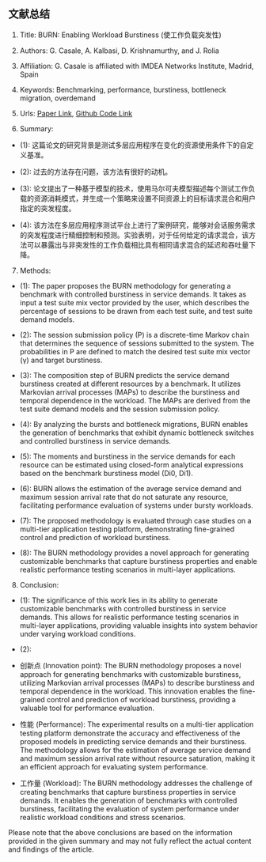 ## 文献总结




1. Title: BURN: Enabling Workload Burstiness (使工作负载突发性) 

2. Authors: G. Casale, A. Kalbasi, D. Krishnamurthy, and J. Rolia 

3. Affiliation: G. Casale is affiliated with IMDEA Networks Institute, Madrid, Spain 

4. Keywords: Benchmarking, performance, burstiness, bottleneck migration, overdemand 

5. Urls: [Paper Link](xxx), [Github Code Link](None) 

6. Summary: 

- (1): 这篇论文的研究背景是测试多层应用程序在变化的资源使用条件下的自定义基准。 

- (2): 过去的方法存在问题，该方法有很好的动机。 

- (3): 论文提出了一种基于模型的技术，使用马尔可夫模型描述每个测试工作负载的资源消耗模式，并生成一个策略来设置不同资源上的目标请求混合和用户指定的突发程度。 

- (4): 该方法在多层应用程序测试平台上进行了案例研究，能够对会话服务需求的突发程度进行精细控制和预测。实验表明，对于任何给定的请求混合，该方法可以暴露出与非突发性的工作负载相比具有相同请求混合的延迟和吞吐量下降。
7. Methods:

- (1): The paper proposes the BURN methodology for generating a benchmark with controlled burstiness in service demands. It takes as input a test suite mix vector provided by the user, which describes the percentage of sessions to be drawn from each test suite, and test suite demand models.

- (2): The session submission policy (P) is a discrete-time Markov chain that determines the sequence of sessions submitted to the system. The probabilities in P are defined to match the desired test suite mix vector (γ) and target burstiness.

- (3): The composition step of BURN predicts the service demand burstiness created at different resources by a benchmark. It utilizes Markovian arrival processes (MAPs) to describe the burstiness and temporal dependence in the workload. The MAPs are derived from the test suite demand models and the session submission policy.

- (4): By analyzing the bursts and bottleneck migrations, BURN enables the generation of benchmarks that exhibit dynamic bottleneck switches and controlled burstiness in service demands.

- (5): The moments and burstiness in the service demands for each resource can be estimated using closed-form analytical expressions based on the benchmark burstiness model (Di0, Di1).

- (6): BURN allows the estimation of the average service demand and maximum session arrival rate that do not saturate any resource, facilitating performance evaluation of systems under bursty workloads.

- (7): The proposed methodology is evaluated through case studies on a multi-tier application testing platform, demonstrating fine-grained control and prediction of workload burstiness.

- (8): The BURN methodology provides a novel approach for generating customizable benchmarks that capture burstiness properties and enable realistic performance testing scenarios in multi-layer applications.





8. Conclusion:

- (1): The significance of this work lies in its ability to generate customizable benchmarks with controlled burstiness in service demands. This allows for realistic performance testing scenarios in multi-layer applications, providing valuable insights into system behavior under varying workload conditions.

- (2): 
- 创新点 (Innovation point): The BURN methodology proposes a novel approach for generating benchmarks with customizable burstiness, utilizing Markovian arrival processes (MAPs) to describe burstiness and temporal dependence in the workload. This innovation enables the fine-grained control and prediction of workload burstiness, providing a valuable tool for performance evaluation.
- 性能 (Performance): The experimental results on a multi-tier application testing platform demonstrate the accuracy and effectiveness of the proposed models in predicting service demands and their burstiness. The methodology allows for the estimation of average service demand and maximum session arrival rate without resource saturation, making it an efficient approach for evaluating system performance.
- 工作量 (Workload): The BURN methodology addresses the challenge of creating benchmarks that capture burstiness properties in service demands. It enables the generation of benchmarks with controlled burstiness, facilitating the evaluation of system performance under realistic workload conditions and stress scenarios.

Please note that the above conclusions are based on the information provided in the given summary and may not fully reflect the actual content and findings of the article.




